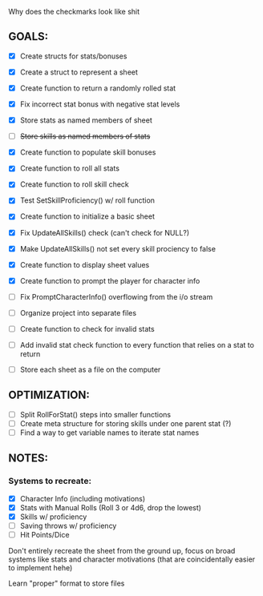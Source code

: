 Why does the checkmarks look like shit

## GOALS:
- [x] Create structs for stats/bonuses
- [x] Create a struct to represent a sheet
- [x] Create function to return a randomly rolled stat
- [x] Fix incorrect stat bonus with negative stat levels
- [x] Store stats as named members of sheet
- [ ] ~~Store skills as named members of stats~~
- [x] Create function to populate skill bonuses
- [x] Create function to roll all stats
- [x] Create function to roll skill check
- [x] Test SetSkillProficiency() w/ roll function
- [x] Create function to initialize a basic sheet
- [x] Fix UpdateAllSkills() check (can't check for NULL?)
- [x] Make UpdateAllSkills() not set every skill prociency to false
- [x] Create function to display sheet values
- [x] Create function to prompt the player for character info
  
- [ ] Fix PromptCharacterInfo() overflowing from the i/o stream
- [ ] Organize project into separate files
- [ ] Create function to check for invalid stats
- [ ] Add invalid stat check function to every function that relies on a stat to return

- [ ] Store each sheet as a file on the computer

## OPTIMIZATION:
- [ ] Split RollForStat() steps into smaller functions
- [ ] Create meta structure for storing skills under one parent stat (?)
- [ ] Find a way to get variable names to iterate stat names
  
## NOTES:

### Systems to recreate:
- [x] Character Info (including motivations)
- [x] Stats with Manual Rolls (Roll 3 or 4d6, drop the lowest)
- [x] Skills w/ proficiency
- [ ] Saving throws w/ proficiency
- [ ] Hit Points/Dice

Don't entirely recreate the sheet from the ground up,
focus on broad systems like stats and character motivations
(that are coincidentally easier to implement hehe)

Learn "proper" format to store files
